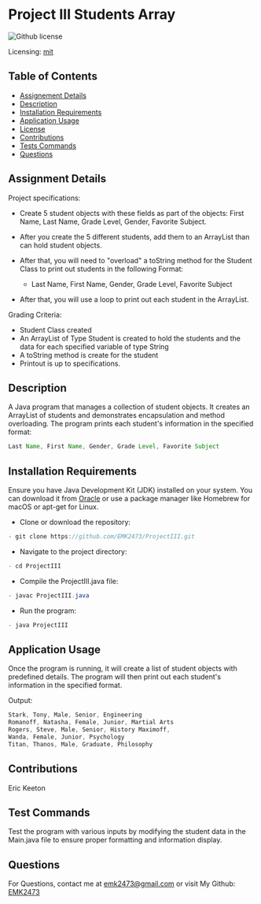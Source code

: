 # Project III Students Array
![Github license](https://img.shields.io/badge/mit-blue.svg)
 
 Licensing: [mit](https://choosealicense.com/licenses/mit/)

## Table of Contents
- [Assignement Details](#assignment-details)
- [Description](#description)
- [Installation Requirements](#installation-requirements)
- [Application Usage](#application-usage)
- [License](#licensing-information)
- [Contributions](#contributions)
- [Tests Commands](#tests-commands)
- [Questions](#questions)

## Assignment Details
Project specifications:

- Create 5 student objects with these fields as part of the objects: First Name, Last Name, Grade Level, Gender, Favorite Subject.

- After you create the 5 different students, add them to an ArrayList than can hold student objects.

- After that, you will need to "overload" a toString method for the Student Class to print out students in the following Format:

    - Last Name, First Name, Gender, Grade Level, Favorite Subject

- After that, you will use a loop to print out each student in the ArrayList.

Grading Criteria:

- Student Class created
- An ArrayList of Type Student is created to hold the students and the data for each specified variable of type String
- A toString method is create for the student
- Printout is up to specifications.

## Description
A Java program that manages a collection of student objects. It creates an ArrayList of students and demonstrates encapsulation and method overloading. The program prints each student's information in the specified format:  
```Java
Last Name, First Name, Gender, Grade Level, Favorite Subject
```

## Installation Requirements
Ensure you have Java Development Kit (JDK) installed on your system. You can download it from [Oracle](https://www.oracle.com/java/technologies/downloads/) or use a package manager like Homebrew for macOS or apt-get for Linux. 

- Clone or download the repository: 
```Java 
- git clone https://github.com/EMK2473/ProjectIII.git 
```

- Navigate to the project directory: 
```Java
- cd ProjectIII 
```
- Compile the ProjectIII.java file: 
```Java
- javac ProjectIII.java 
```
- Run the program: 
```Java
- java ProjectIII
```

## Application Usage
Once the program is running, it will create a list of student objects with predefined details. The program will then print out each student's information in the specified format.  


Output:
```Java
Stark, Tony, Male, Senior, Engineering 
Romanoff, Natasha, Female, Junior, Martial Arts 
Rogers, Steve, Male, Senior, History Maximoff, 
Wanda, Female, Junior, Psychology 
Titan, Thanos, Male, Graduate, Philosophy
```

## Contributions
Eric Keeton

## Test Commands
Test the program with various inputs by modifying the student data in the Main.java file to ensure proper formatting and information display.

## Questions
For Questions, contact me at emk2473@gmail.com or visit My Github: [EMK2473](https://github.com/EMK2473)